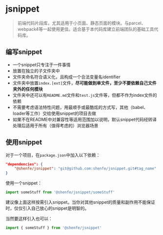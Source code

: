 # jsnippet

> 前端代码片段库，尤其适用于小页面、静态页面的模块。与parcel、webpack4等一起使用更佳。适合基于本代码库建立前端团队的基础工具代码库。

## 编写snippet

* 一个snippet只专注于一件事情
* 放置在独立的子文件夹中
* 文件夹命名符合语义化，且构成一个合法变量名identifier
* 文件夹中放置`index.[ext]`文件，**尽可能做到单文件，至少不要依赖自己文件夹外的任何模块**
* 文件夹中还可以有`README.md`文件和`test.js`文件等，但都不作为index文件的依赖
* 不需要考虑语法特性问题，用最顺手或最酷炫的方式写，其他（babel、loader等工作）交给使用snippet的项目去做
* 如果不在README中对兼容性等适用范围加以说明，默认snippet代码经转译处理后适用于所有（值得考虑的）浏览器场景


## 使用snippet

对于一个项目，在`package.json`中加入以下依赖：

```json
"dependencies": {
    "@shenfe/jsnippet": "git@github.com:shenfe/jsnippet.git#tag_name"
}
```

使用一个snippet：

```js
import someStuff from '@shenfe/jsnippet/someStuff'
```

建议像上面这样按需引入snippet。当你对其他snippet的质量和副作用不能保证时，仅仅引入自己放心的snippet是明智的。

当然要这样引入也可以：

```js
import { someStuff } from '@shenfe/jsnippet'
```
